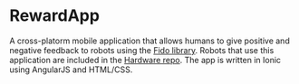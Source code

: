 # RewardApp

A cross-platorm mobile application that allows humans to give positive and negative feedback to robots using the [Fido library](https://github.com/FidoProject/Fido). Robots that use this application are included in the [Hardware repo](https://github.com/FidoProject/Hardware). The app is written in Ionic using AngularJS and HTML/CSS.
